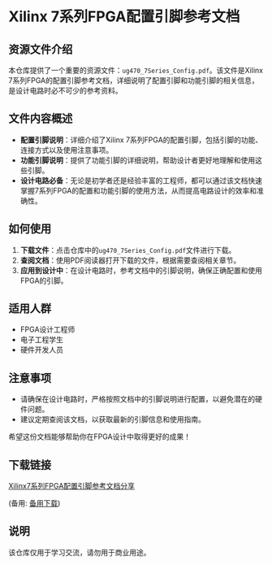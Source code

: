# Xilinx 7系列FPGA配置引脚参考文档

## 资源文件介绍

本仓库提供了一个重要的资源文件：`ug470_7Series_Config.pdf`。该文件是Xilinx 7系列FPGA的配置引脚参考文档，详细说明了配置引脚和功能引脚的相关信息，是设计电路时必不可少的参考资料。

## 文件内容概述

- **配置引脚说明**：详细介绍了Xilinx 7系列FPGA的配置引脚，包括引脚的功能、连接方式以及使用注意事项。
- **功能引脚说明**：提供了功能引脚的详细说明，帮助设计者更好地理解和使用这些引脚。
- **设计电路必备**：无论是初学者还是经验丰富的工程师，都可以通过该文档快速掌握7系列FPGA的配置和功能引脚的使用方法，从而提高电路设计的效率和准确性。

## 如何使用

1. **下载文件**：点击仓库中的`ug470_7Series_Config.pdf`文件进行下载。
2. **查阅文档**：使用PDF阅读器打开下载的文件，根据需要查阅相关章节。
3. **应用到设计中**：在设计电路时，参考文档中的引脚说明，确保正确配置和使用FPGA的引脚。

## 适用人群

- FPGA设计工程师
- 电子工程学生
- 硬件开发人员

## 注意事项

- 请确保在设计电路时，严格按照文档中的引脚说明进行配置，以避免潜在的硬件问题。
- 建议定期查阅该文档，以获取最新的引脚信息和使用指南。

希望这份文档能够帮助你在FPGA设计中取得更好的成果！

## 下载链接
[Xilinx7系列FPGA配置引脚参考文档分享](https://pan.quark.cn/s/fb3494f39650) 

(备用: [备用下载](https://pan.baidu.com/s/1PwliARY3ixHABmC4RaaTPA?pwd=1234))

## 说明

该仓库仅用于学习交流，请勿用于商业用途。
